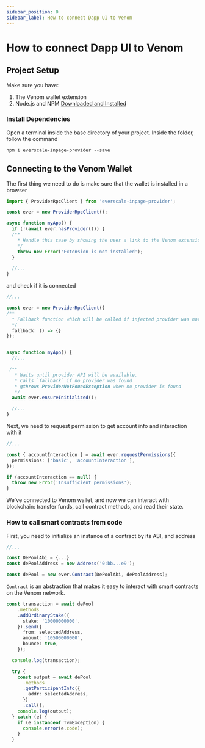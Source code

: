 ```yaml
---
sidebar_position: 0
sidebar_label: How to connect Dapp UI to Venom
---
```


# How to connect Dapp UI to Venom

## Project Setup <a href="#project-setup" id="project-setup"></a>

Make sure you have:

1. The Venom wallet extension  
2. Node.js and NPM [Downloaded and Installed](https://nodejs.org/)

### Install Dependencies

Open a terminal inside the base directory of your project. Inside the folder, follow the command

```shell
npm i everscale-inpage-provider --save
```

## Connecting to the Venom Wallet <a href="#connecting-to-the-metamask-wallet" id="connecting-to-the-metamask-wallet"></a>

The first thing we need to do is make sure that the wallet is installed in a browser

```typescript
import { ProviderRpcClient } from 'everscale-inpage-provider';

const ever = new ProviderRpcClient();

async function myApp() {
  if (!(await ever.hasProvider())) {
  /**
    * Handle this case by showing the user a link to the Venom extension
    */
    throw new Error('Extension is not installed');
  }

  //...
}
```

and check if it is connected

```typescript
//...

const ever = new ProviderRpcClient({
/**
  * Fallback function which will be called if injected provider was not found.
  */
  fallback: () => {}
});


async function myApp() {
  //...

 /**
   * Waits until provider API will be available.
   * Calls `fallback` if no provider was found
   * @throws ProviderNotFoundException when no provider is found
   */
  await ever.ensureInitialized();

  //...
}
```

Next, we need to request permission to get account info and interaction with it

```typescript
//...

const { accountInteraction } = await ever.requestPermissions({
  permissions: ['basic', 'accountInteraction'],
});

if (accountInteraction == null) {
  throw new Error('Insufficient permissions');
}
```

We've connected to Venom wallet, and now we can interact with blockchain: transfer funds, call contract methods, and read their state.

### How to call smart contracts from code

First, you need to initialize an instance of a contract by its ABI, and address

```typescript
//...

const DePoolAbi = {...}
const dePoolAddress = new Address('0:bb...e9');

const dePool = new ever.Contract(DePoolAbi, dePoolAddress);
```

`Contract` is an abstraction that makes it easy to interact with smart contracts on the Venom network.

```typescript
const transaction = await dePool
    .methods
    .addOrdinaryStake({
      stake: '10000000000',
    }).send({
      from: selectedAddress,
      amount: '10500000000',
      bounce: true,
    });

  console.log(transaction);

  try {
    const output = await dePool
      .methods
      .getParticipantInfo({
        addr: selectedAddress,
      })
      .call();
    console.log(output);
  } catch (e) {
    if (e instanceof TvmException) {
      console.error(e.code);
    }
  }
```
